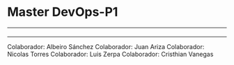 # Master DevOps-P1

---

####

---

Colaborador: Albeiro Sánchez
Colaborador: Juan Ariza
Colaborador: Nicolas Torres
Colaborador: Luis Zerpa
Colaborador: Cristhian Vanegas
